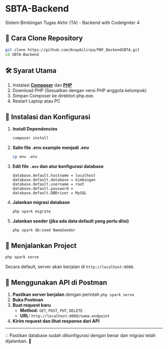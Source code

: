 # SBTA-Backend

Sistem Bimbingan Tugas Akhir (TA) - Backend with CodeIgniter 4

## 📌 Cara Clone Repository

```bash
git clone https://github.com/AnayAilirpa/PBF_BackendSBTA.git
cd SBTA-Backend
```

## 🛠️ Syarat Utama

1. Instalasi **[Composer](https://getcomposer.org/Composer-Setup.exe)** dan **[PHP](https://www.php.net/downloads.php)**
2. Download PHP (Sesuaikan dengan versi PHP anggota kelompok)
3. Simpan Composer ke direktori php.exe.
4. Restart Laptop atau PC

## 🔧 Instalasi dan Konfigurasi

1. **Install Dependencies**
   ```bash
   composer install
   ```
2. **Salin file .env.example menjadi .env**
   ```bash
   cp env .env
   ```
3. **Edit file `.env` dan atur konfigurasi database**
   ```env
   database.default.hostname = localhost
   database.default.database = bimbingan
   database.default.username = root
   database.default.password = 
   database.default.DBDriver = MySQL
   ```
4. **Jalankan migrasi database**
   ```bash
   php spark migrate
   ```
5. **Jalankan seeder (jika ada data default yang perlu diisi)**
   ```bash
   php spark db:seed NamaSeeder
   ```

## 🚀 Menjalankan Project

```bash
php spark serve
```
Secara default, server akan berjalan di `http://localhost:8080`.

## 📡 Menggunakan API di Postman

1. **Pastikan server berjalan** dengan perintah `php spark serve`
2. **Buka Postman**
3. **Buat request baru**
   - **Method:** `GET`, `POST`, `PUT`, `DELETE`
   - **URL:** `http://localhost:8080/nama-endpoint`
4. **Kirim request dan lihat response dari API**

---
💡 Pastikan database sudah dikonfigurasi dengan benar dan migrasi telah dijalankan. 🚀
